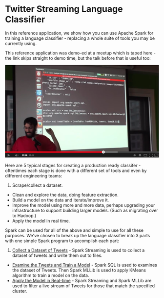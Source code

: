 # Twitter Streaming Language Classifier

In this reference application, we show how you can use Apache Spark for training a language classifier - replacing a whole suite of tools you may be currently using.

This reference application was demo-ed at a meetup which is taped here - the link skips straight to demo time, but the talk before that is useful too:

[![Aaron Davidson doing his magic](aaron-yaaay.png)](https://www.youtube.com/watch?v=FjhRkfAuU7I#t=2035)

Here are 5 typical stages for creating a production ready classifer - oftentimes each stage is done with a different set of tools and even by different engineering teams:

1. Scrape/collect a dataset.
* Clean and explore the data, doing feature extraction.
* Build a model on the data and iterate/improve it.
* Improve the model using more and more data, perhaps upgrading your infrastructure to support building larger models.  (Such as migrating over to Hadoop.)
* Apply the model in real time.

Spark can be used for all of the above and simple to use for all these purposes.  We've chosen to break up the language classifier into 3 parts with one simple Spark program to accomplish each part:

1. [Collect a Dataset of Tweets](twitter_classifier/collect.md) - Spark Streaming is used to collect a dataset of tweets and write them out to files.
* [Examine the Tweets and Train a Model](twitter_classifier/examine_and_train.md) - Spark SQL is used to examines the dataset of Tweets.  Then Spark MLLib is used to apply KMeans algorithm to train a model on the data.
* [Apply the Model in Real-time](twitter_classifier/predict.md) - Spark Streaming and Spark MLLib are used to filter a live stream of Tweets for those that match the specified cluster.
